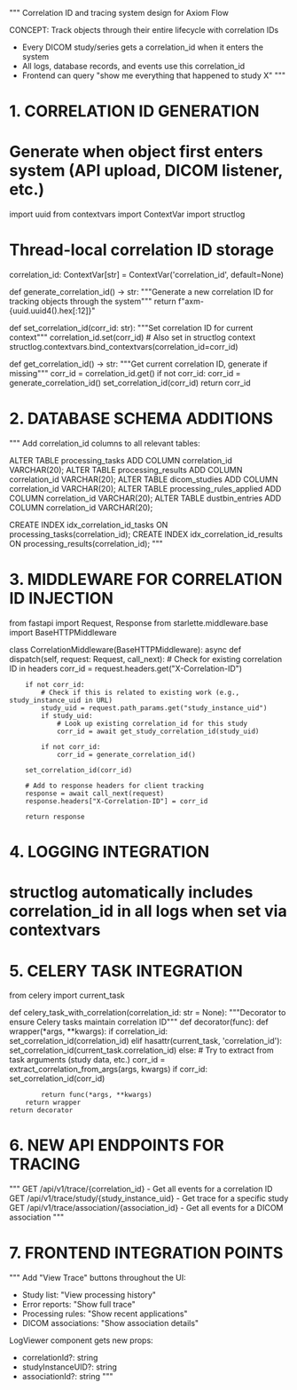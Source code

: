 """
Correlation ID and tracing system design for Axiom Flow

CONCEPT: Track objects through their entire lifecycle with correlation IDs
- Every DICOM study/series gets a correlation_id when it enters the system
- All logs, database records, and events use this correlation_id
- Frontend can query "show me everything that happened to study X"
"""

# 1. CORRELATION ID GENERATION
# Generate when object first enters system (API upload, DICOM listener, etc.)
import uuid
from contextvars import ContextVar
import structlog

# Thread-local correlation ID storage
correlation_id: ContextVar[str] = ContextVar('correlation_id', default=None)

def generate_correlation_id() -> str:
    """Generate a new correlation ID for tracking objects through the system"""
    return f"axm-{uuid.uuid4().hex[:12]}"

def set_correlation_id(corr_id: str):
    """Set correlation ID for current context"""
    correlation_id.set(corr_id)
    # Also set in structlog context
    structlog.contextvars.bind_contextvars(correlation_id=corr_id)

def get_correlation_id() -> str:
    """Get current correlation ID, generate if missing"""
    corr_id = correlation_id.get()
    if not corr_id:
        corr_id = generate_correlation_id()
        set_correlation_id(corr_id)
    return corr_id

# 2. DATABASE SCHEMA ADDITIONS
"""
Add correlation_id columns to all relevant tables:

ALTER TABLE processing_tasks ADD COLUMN correlation_id VARCHAR(20);
ALTER TABLE processing_results ADD COLUMN correlation_id VARCHAR(20);
ALTER TABLE dicom_studies ADD COLUMN correlation_id VARCHAR(20);
ALTER TABLE processing_rules_applied ADD COLUMN correlation_id VARCHAR(20);
ALTER TABLE dustbin_entries ADD COLUMN correlation_id VARCHAR(20);

CREATE INDEX idx_correlation_id_tasks ON processing_tasks(correlation_id);
CREATE INDEX idx_correlation_id_results ON processing_results(correlation_id);
"""

# 3. MIDDLEWARE FOR CORRELATION ID INJECTION
from fastapi import Request, Response
from starlette.middleware.base import BaseHTTPMiddleware

class CorrelationMiddleware(BaseHTTPMiddleware):
    async def dispatch(self, request: Request, call_next):
        # Check for existing correlation ID in headers
        corr_id = request.headers.get("X-Correlation-ID") 
        
        if not corr_id:
            # Check if this is related to existing work (e.g., study_instance_uid in URL)
            study_uid = request.path_params.get("study_instance_uid")
            if study_uid:
                # Look up existing correlation_id for this study
                corr_id = await get_study_correlation_id(study_uid)
            
            if not corr_id:
                corr_id = generate_correlation_id()
        
        set_correlation_id(corr_id)
        
        # Add to response headers for client tracking
        response = await call_next(request)
        response.headers["X-Correlation-ID"] = corr_id
        
        return response

# 4. LOGGING INTEGRATION
# structlog automatically includes correlation_id in all logs when set via contextvars

# 5. CELERY TASK INTEGRATION
from celery import current_task

def celery_task_with_correlation(correlation_id: str = None):
    """Decorator to ensure Celery tasks maintain correlation ID"""
    def decorator(func):
        def wrapper(*args, **kwargs):
            if correlation_id:
                set_correlation_id(correlation_id)
            elif hasattr(current_task, 'correlation_id'):
                set_correlation_id(current_task.correlation_id)
            else:
                # Try to extract from task arguments (study data, etc.)
                corr_id = extract_correlation_from_args(args, kwargs)
                if corr_id:
                    set_correlation_id(corr_id)
            
            return func(*args, **kwargs)
        return wrapper
    return decorator

# 6. NEW API ENDPOINTS FOR TRACING
"""
GET /api/v1/trace/{correlation_id} - Get all events for a correlation ID
GET /api/v1/trace/study/{study_instance_uid} - Get trace for a specific study
GET /api/v1/trace/association/{association_id} - Get all events for a DICOM association
"""

# 7. FRONTEND INTEGRATION POINTS
"""
Add "View Trace" buttons throughout the UI:
- Study list: "View processing history"
- Error reports: "Show full trace"
- Processing rules: "Show recent applications"
- DICOM associations: "Show association details"

LogViewer component gets new props:
- correlationId?: string
- studyInstanceUID?: string
- associationId?: string
"""
